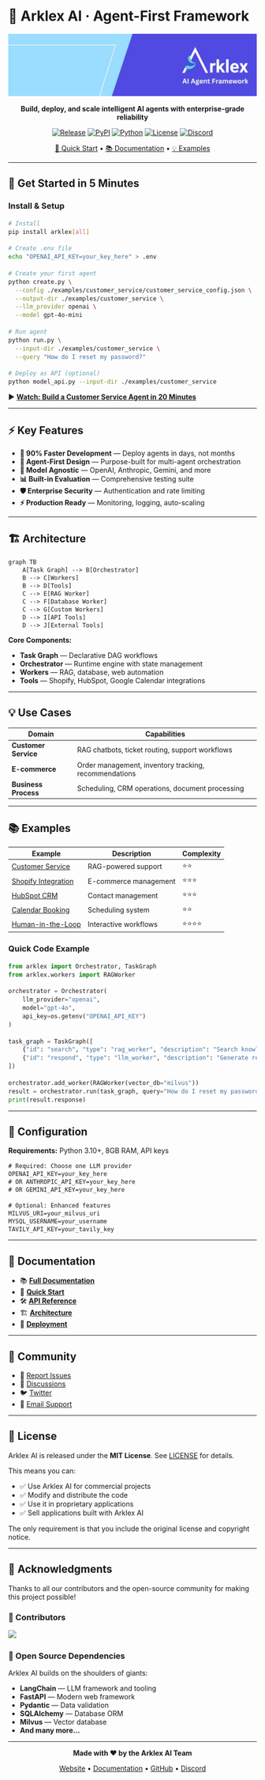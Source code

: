 # 🧠 Arklex AI · Agent-First Framework

<div align="center">

![Arklex AI Logo](Arklex_AI__logo.jpeg)

**Build, deploy, and scale intelligent AI agents with enterprise-grade reliability**

[![Release](https://img.shields.io/github/release/arklexai/Agent-First-Organization?logo=github)](https://github.com/arklexai/Agent-First-Organization/releases)
[![PyPI](https://img.shields.io/pypi/v/arklex.svg)](https://pypi.org/project/arklex)
[![Python](https://img.shields.io/pypi/pyversions/arklex)](https://pypi.org/project/arklex)
[![License](https://img.shields.io/badge/license-MIT-blue.svg)](LICENSE)
[![Discord](https://img.shields.io/badge/discord-join%20community-7289da?logo=discord)](https://discord.gg/kJkefzkRg5)

[🚀 Quick Start](#-get-started-in-5-minutes) • [📚 Documentation](https://arklexai.github.io/Agent-First-Organization/) • [💡 Examples](./examples/)

</div>

---

## 🚀 Get Started in 5 Minutes

### Install & Setup

```bash
# Install
pip install arklex[all]

# Create .env file
echo "OPENAI_API_KEY=your_key_here" > .env

# Create your first agent
python create.py \
  --config ./examples/customer_service/customer_service_config.json \
  --output-dir ./examples/customer_service \
  --llm_provider openai \
  --model gpt-4o-mini

# Run agent
python run.py \
  --input-dir ./examples/customer_service \
  --query "How do I reset my password?"

# Deploy as API (optional)
python model_api.py --input-dir ./examples/customer_service
```

▶️ **[Watch: Build a Customer Service Agent in 20 Minutes](https://youtu.be/y1P2Ethvy0I)**

---

## ⚡ Key Features

- **🚀 90% Faster Development** — Deploy agents in days, not months
- **🧠 Agent-First Design** — Purpose-built for multi-agent orchestration
- **🔌 Model Agnostic** — OpenAI, Anthropic, Gemini, and more
- **📊 Built-in Evaluation** — Comprehensive testing suite
- **🛡️ Enterprise Security** — Authentication and rate limiting
- **⚡ Production Ready** — Monitoring, logging, auto-scaling

---

## 🏗️ Architecture

```mermaid
graph TB
    A[Task Graph] --> B[Orchestrator]
    B --> C[Workers]
    B --> D[Tools]
    C --> E[RAG Worker]
    C --> F[Database Worker]
    C --> G[Custom Workers]
    D --> I[API Tools]
    D --> J[External Tools]
```

**Core Components:**

- **Task Graph** — Declarative DAG workflows
- **Orchestrator** — Runtime engine with state management
- **Workers** — RAG, database, web automation
- **Tools** — Shopify, HubSpot, Google Calendar integrations

---

## 💡 Use Cases

| **Domain** | **Capabilities** |
|------------|------------------|
| **Customer Service** | RAG chatbots, ticket routing, support workflows |
| **E-commerce** | Order management, inventory tracking, recommendations |
| **Business Process** | Scheduling, CRM operations, document processing |

---

## 📚 Examples

| **Example** | **Description** | **Complexity** |
|-------------|-----------------|----------------|
| [Customer Service](./examples/customer_service/) | RAG-powered support | ⭐⭐ |
| [Shopify Integration](./examples/shopify/) | E-commerce management | ⭐⭐⭐ |
| [HubSpot CRM](./examples/hubspot/) | Contact management | ⭐⭐⭐ |
| [Calendar Booking](./examples/calendar/) | Scheduling system | ⭐⭐ |
| [Human-in-the-Loop](./examples/hitl_server/) | Interactive workflows | ⭐⭐⭐⭐ |

### Quick Code Example

```python
from arklex import Orchestrator, TaskGraph
from arklex.workers import RAGWorker

orchestrator = Orchestrator(
    llm_provider="openai",
    model="gpt-4o",
    api_key=os.getenv("OPENAI_API_KEY")
)

task_graph = TaskGraph([
    {"id": "search", "type": "rag_worker", "description": "Search knowledge base"},
    {"id": "respond", "type": "llm_worker", "description": "Generate response", "dependencies": ["search"]}
])

orchestrator.add_worker(RAGWorker(vector_db="milvus"))
result = orchestrator.run(task_graph, query="How do I reset my password?")
print(result.response)
```

---

## 🔧 Configuration

**Requirements:** Python 3.10+, 8GB RAM, API keys

```env
# Required: Choose one LLM provider
OPENAI_API_KEY=your_key_here
# OR ANTHROPIC_API_KEY=your_key_here
# OR GEMINI_API_KEY=your_key_here

# Optional: Enhanced features
MILVUS_URI=your_milvus_uri
MYSQL_USERNAME=your_username
TAVILY_API_KEY=your_tavily_key
```

---

## 📖 Documentation

- 📚 **[Full Documentation](https://arklexai.github.io/Agent-First-Organization/)**
- 🚀 **[Quick Start](docs/QUICKSTART.md)**
- 🛠️ **[API Reference](docs/API.md)**
- 🏗️ **[Architecture](docs/ARCHITECTURE.md)**
- 🚀 **[Deployment](docs/DEPLOYMENT.md)**

---

## 🤝 Community

- 🐛 [Report Issues](https://github.com/arklexai/Agent-First-Organization/issues)
- 💬 [Discussions](https://github.com/arklexai/Agent-First-Organization/discussions)
- 🐦 [Twitter](https://twitter.com/arklexai)
- 📧 [Email Support](mailto:support@arklex.ai)

---

## 📄 License

Arklex AI is released under the **MIT License**. See [LICENSE](LICENSE) for details.

This means you can:

- ✅ Use Arklex AI for commercial projects
- ✅ Modify and distribute the code
- ✅ Use it in proprietary applications
- ✅ Sell applications built with Arklex AI

The only requirement is that you include the original license and copyright notice.

---

## 🙏 Acknowledgments

Thanks to all our contributors and the open-source community for making this project possible!

### 🌟 Contributors

<a href="https://github.com/arklexai/Agent-First-Organization/graphs/contributors">
  <img src="https://contributors-img.web.app/image?repo=arklexai/Agent-First-Organization" />
</a>

### 🤝 Open Source Dependencies

Arklex AI builds on the shoulders of giants:

- **LangChain** — LLM framework and tooling
- **FastAPI** — Modern web framework
- **Pydantic** — Data validation
- **SQLAlchemy** — Database ORM
- **Milvus** — Vector database
- **And many more...**

---

<div align="center">

**Made with ❤️ by the Arklex AI Team**

[Website](https://arklex.ai) • [Documentation](https://arklexai.github.io/Agent-First-Organization/) • [GitHub](https://github.com/arklexai/Agent-First-Organization) • [Discord](https://discord.gg/arklex)

</div>
